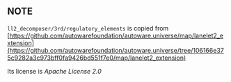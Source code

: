 ## NOTE

`ll2_decomposer/3rd/regulatory_elements` is copied from [https://github.com/autowarefoundation/autoware.universe/map/lanelet2_extension](https://github.com/autowarefoundation/autoware.universe/tree/106166e375c9282a3c973bff0fa9426bd551f7e0/map/lanelet2_extension)

Its license is *Apache License 2.0*
